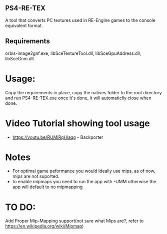 ## PS4-RE-TEX
A tool that converts PC textures used in RE-Engine games to the console equivalent format.

## Requirements
orbis-image2gnf.exe, libSceTextureTool.dll, libSceGpuAddress.dll, libSceGnm.dll

# Usage:
Copy the requirements in place, copy the natives folder to the root directory and run PS4-RE-TEX.exe once it's done, it will automaticlly close when done.

# Video Tutorial showing tool usage
 * https://youtu.be/RUMiRqHjaqg - Backporter 

# Notes
* For optimal game peformance you would ideally use mips, as of now, mips are not suported.
* to enable mipmaps you need to run the app with -UMM otherwise the app will default to no mipmapping

# TO DO:
Add Proper Mip-Mapping support(not sure what Mips are?, refer to https://en.wikipedia.org/wiki/Mipmap)
